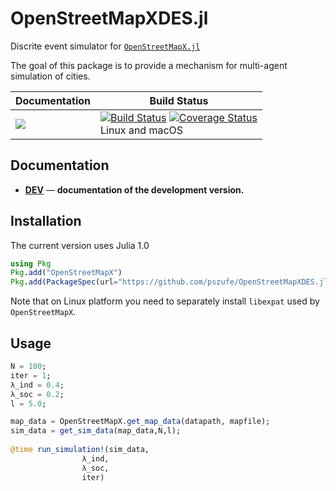 # OpenStreetMapXDES.jl

Discrite event simulator for [`OpenStreetMapX.jl`](https://github.com/pszufe/OpenStreetMapX.jl)

The goal of this package is to provide a mechanism for multi-agent simulation of cities. 



| **Documentation** | **Build Status** |
|---------------|--------------|
|[![][docs-latest-img]][docs-dev-url]| [![Build Status][travis-img]][travis-url]  [![Coverage Status][codecov-img]][codecov-url] <br/> Linux and macOS |

## Documentation

- [**DEV**][docs-dev-url] &mdash; **documentation of the development version.**

[docs-latest-img]: https://img.shields.io/badge/docs-latest-blue.svg
[docs-stable-img]: https://img.shields.io/badge/docs-stable-blue.svg
[docs-dev-url]: https://pszufe.github.io/OpenStreetMapXDES.jl/dev

[travis-img]: https://travis-ci.org/pszufe/OpenStreetMapXDES.jl.svg?branch=master
[travis-url]: https://travis-ci.org/pszufe/OpenStreetMapXDES.jl

[codecov-img]: https://coveralls.io/repos/github/pszufe/OpenStreetMapXDES.jl/badge.svg?branch=master
[codecov-url]: https://coveralls.io/github/pszufe/OpenStreetMapXDES.jl?branch=master

## Installation

The current version uses Julia 1.0

```julia
using Pkg
Pkg.add("OpenStreetMapX")
Pkg.add(PackageSpec(url="https://github.com/pszufe/OpenStreetMapXDES.jl"))
```

Note that on Linux platform you need to separately install `libexpat` used by `OpenStreetMapX`.

## Usage

```julia
N = 100;
iter = 1;
λ_ind = 0.4;
λ_soc = 0.2;
l = 5.0;

map_data = OpenStreetMapX.get_map_data(datapath, mapfile);
sim_data = get_sim_data(map_data,N,l);
					
@time run_simulation!(sim_data, 
                λ_ind,
                λ_soc,
                iter)
```
